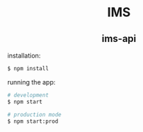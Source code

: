 <h1 style="text-align: center">IMS</h1>
<h2 style="text-align: center">ims-api</h2>

installation:

```bash
$ npm install
```

running the app:

```bash
# development
$ npm start

# production mode
$ npm start:prod
```

